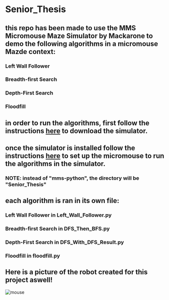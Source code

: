 # Senior_Thesis
## this repo has been made to use the MMS Micromouse Maze Simulator by Mackarone to demo the following algorithms in a micromouse Mazde context:
### Left Wall Follower
### Breadth-first Search
### Depth-First Search 
### Floodfill

## in order to run the algorithms, first follow the instructions [here](https://github.com/mackorone/mms?tab=readme-ov-file#download) to download the simulator.

## once the simulator is installed follow the instructions [here](https://github.com/mackorone/mms-python?tab=readme-ov-file#setup) to set up the micromouse to run the algorithms in the simulator. 
### NOTE: instead of "mms-python", the directory will be "Senior_Thesis" 

## each algorithm is ran in its own file:
### Left Wall Follower in Left_Wall_Follower.py
### Breadth-first Search in DFS_Then_BFS.py
### Depth-First Search in DFS_With_DFS_Result.py
### Floodfill in floodfill.py

## Here is a picture of the robot created for this project aswell!
![mouse](https://github.com/levijr2/Senior_Thesis/assets/98910841/185b8ba4-0ffb-48ac-9582-6f484e5558b7)


